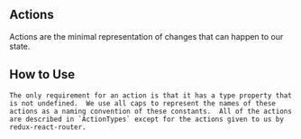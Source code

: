Actions
-------

Actions are the minimal representation of changes that can happen to our state.

## How to Use
	The only requirement for an action is that it has a type property that is not undefined.  We use all caps to represent the names of these actions as a naming convention of these constants.  All of the actions are described in `ActionTypes` except for the actions given to us by redux-react-router.
